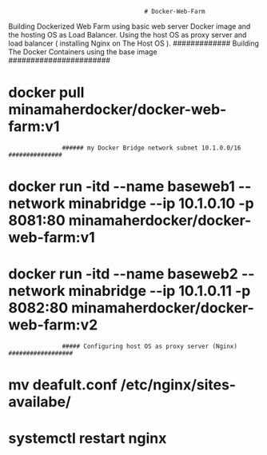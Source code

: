                                           # Docker-Web-Farm
Building Dockerized Web Farm using basic web server Docker image and the hosting OS as Load Balancer.
Using the host OS as proxy server and load balancer ( installing Nginx on The Host OS ).
                    ############# Building The Docker Containers using the base image #######################
# docker pull minamaherdocker/docker-web-farm:v1
                   ###### my Docker Bridge network subnet 10.1.0.0/16 ###############

# docker run -itd --name baseweb1 --network minabridge --ip 10.1.0.10 -p 8081:80 minamaherdocker/docker-web-farm:v1
# docker run -itd --name baseweb2 --network minabridge --ip 10.1.0.11 -p 8082:80 minamaherdocker/docker-web-farm:v2
                   ##### Configuring host OS as proxy server (Nginx) ##################
# mv deafult.conf /etc/nginx/sites-availabe/
# systemctl restart nginx
